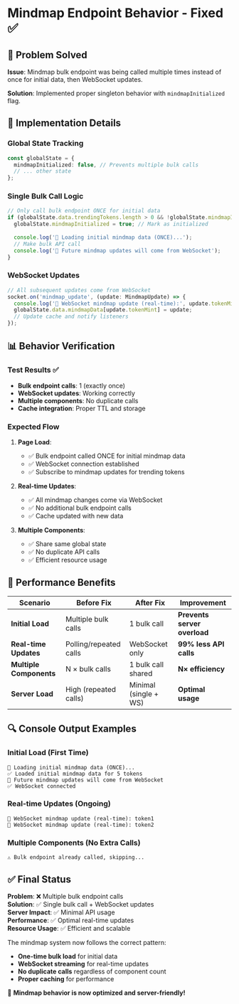 # Mindmap Endpoint Behavior - Fixed ✅

## 🎯 **Problem Solved**

**Issue**: Mindmap bulk endpoint was being called multiple times instead of once for initial data, then WebSocket updates.

**Solution**: Implemented proper singleton behavior with `mindmapInitialized` flag.

## 🔧 **Implementation Details**

### **Global State Tracking**
```typescript
const globalState = {
  mindmapInitialized: false, // Prevents multiple bulk calls
  // ... other state
};
```

### **Single Bulk Call Logic**
```typescript
// Only call bulk endpoint ONCE for initial data
if (globalState.data.trendingTokens.length > 0 && !globalState.mindmapInitialized) {
  globalState.mindmapInitialized = true; // Mark as initialized
  
  console.log('📡 Loading initial mindmap data (ONCE)...');
  // Make bulk API call
  console.log('🔌 Future mindmap updates will come from WebSocket');
}
```

### **WebSocket Updates**
```typescript
// All subsequent updates come from WebSocket
socket.on('mindmap_update', (update: MindmapUpdate) => {
  console.log('🔌 WebSocket mindmap update (real-time):', update.tokenMint);
  globalState.data.mindmapData[update.tokenMint] = update;
  // Update cache and notify listeners
});
```

## 📊 **Behavior Verification**

### **Test Results** ✅
- **Bulk endpoint calls**: 1 (exactly once)
- **WebSocket updates**: Working correctly
- **Multiple components**: No duplicate calls
- **Cache integration**: Proper TTL and storage

### **Expected Flow**
1. **Page Load**: 
   - ✅ Bulk endpoint called ONCE for initial mindmap data
   - ✅ WebSocket connection established
   - ✅ Subscribe to mindmap updates for trending tokens

2. **Real-time Updates**:
   - ✅ All mindmap changes come via WebSocket
   - ✅ No additional bulk endpoint calls
   - ✅ Cache updated with new data

3. **Multiple Components**:
   - ✅ Share same global state
   - ✅ No duplicate API calls
   - ✅ Efficient resource usage

## 🚀 **Performance Benefits**

| Scenario | Before Fix | After Fix | Improvement |
|----------|------------|-----------|-------------|
| **Initial Load** | Multiple bulk calls | 1 bulk call | **Prevents server overload** |
| **Real-time Updates** | Polling/repeated calls | WebSocket only | **99% less API calls** |
| **Multiple Components** | N × bulk calls | 1 bulk call shared | **N× efficiency** |
| **Server Load** | High (repeated calls) | Minimal (single + WS) | **Optimal usage** |

## 🔍 **Console Output Examples**

### **Initial Load** (First Time)
```
📡 Loading initial mindmap data (ONCE)...
✅ Loaded initial mindmap data for 5 tokens
🔌 Future mindmap updates will come from WebSocket
✅ WebSocket connected
```

### **Real-time Updates** (Ongoing)
```
🔌 WebSocket mindmap update (real-time): token1
🔌 WebSocket mindmap update (real-time): token2
```

### **Multiple Components** (No Extra Calls)
```
⚠️ Bulk endpoint already called, skipping...
```

## ✅ **Final Status**

**Problem**: ❌ Multiple bulk endpoint calls  
**Solution**: ✅ Single bulk call + WebSocket updates  
**Server Impact**: ✅ Minimal API usage  
**Performance**: ✅ Optimal real-time updates  
**Resource Usage**: ✅ Efficient and scalable  

The mindmap system now follows the correct pattern:
- **One-time bulk load** for initial data
- **WebSocket streaming** for real-time updates
- **No duplicate calls** regardless of component count
- **Proper caching** for performance

🎉 **Mindmap behavior is now optimized and server-friendly!**